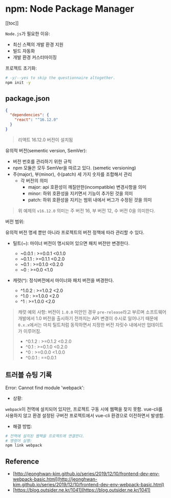 # npm: Node Package Manager

[[toc]]

`Node.js`가 필요한 이유:

- 최신 스펙의 개발 환경 지원
- 빌드 자동화
- 개발 환경 커스터마이징

프로젝트 초기화: 

```bash
# -y/--yes to skip the questionnaire altogether.
npm init -y
```

## package.json

```json
{ 
  "dependencies": {
    "react": "^16.12.0"
  }
}
```

> 리액트 16.12.0 버전이 설치됨

유의적 버전(sementic version, SemVer):

- 버전 번호를 관리하기 위한 규칙
- npm 모듈은 모두 SemVer을 따르고 있다. (semetic versioning)
- 주(major), 부(minor), 수(patch) 세 가지 숫자를 조합해서 관리
    - 각 버전의 의미
        - major: api 호환성이 깨질만한(incompatible) 변경사항을 의미
        - minor: 하위 호환성을 지키면서 기능이 추가된 것을 의미
        - patch: 하위 호환성을 지키는 범위 내에서 버그가 수정된 것을 의미 

> 위 예제의 `v16.12.0` 의미는 주 버전 16, 부 버전 12, 수 버전 0을 의미한다. 

버전 범위:

유의적 버전 명세 뿐만 아니라 프로젝트의 버전 정책에 따라 관리할 수 있다.

- 틸트(~): 마이너 버전이 명시되어 있으면 패치 버전만 변경한다.
    - ~0.0.1 : >=0.0.1 <0.1.0
    - ~0.1.1 : >=0.1.1 <0.2.0
    - ~0.1 : >=0.1.0 <0.2.0
    - ~0 : >=0.0 <1.0

- 캐럿(^): 정식버전에서 마이너와 패치 버전을 벼경한다.
    - ^1.0.2 : >=1.0.2 <2.0
    - ^1.0 : >=1.0.0 <2.0
    - ^1 : >=1.0.0 <2.0
    
> 캐럿 예외 사항: 버전이 `1.0.0` 미안인 경우 `pre-release`라고 부르며 소프트웨어 개발에서 1.0 버전을 출시하기 전까지는 API 변경이 수시로 일어나기 때문에 `0.x.x`에서는 마치 틸트처럼 동작하면서 지정한 버전 자릿수 내에서만 업데이트가 이루어짐.
> - ^0.1.2 : >=0.1.2 <0.2.0
> - ^0.1 : >=0.1.0 <0.2.0
> - ^0 : >=0.0.0 <1.0.0
> - ^0.0.1 : ==0.0.1

## 트러블 슈팅 기록

Error: Cannot find module 'webpack': 

- 상황:

`webpack`이 전역에 설치되어 있지만, 프로젝트 구동 시에 웹팩을 찾지 못함.
vue-cli를 사용하지 않고 환경 설정된 구버전 프로젝트에서 vue-cli 환경으로 이전하면서 발생함.

- 해결 방법:

```zsh
# 전역에 설치된 웹팩을 프로젝트에 연결한다.
# 명령어 실행:
npm link webpack
```

## Reference

- [http://jeonghwan-kim.github.io/series/2019/12/10/frontend-dev-env-webpack-basic.html](http://jeonghwan-kim.github.io/series/2019/12/10/frontend-dev-env-webpack-basic.html)
- [https://blog.outsider.ne.kr/1041](https://blog.outsider.ne.kr/1041)
